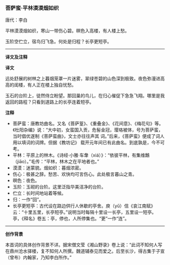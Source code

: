 ### 菩萨蛮·平林漠漠烟如织

唐代：李白

平林漠漠烟如织，寒山一带伤心碧。暝色入高楼，有人楼上愁。

玉阶空伫立，宿鸟归飞急。何处是归程？长亭更短亭。

---

**译文及注释**

**译文**

远处舒展的树林之上暮烟笼罩一片迷雾，翠绿苍碧的山色深到极致。夜色弥漫进高高的闺楼，有人正在楼上独自忧愁。

玉石的台阶上，徒然侍立盼望。那回巢的鸟儿，在归心催促下急急飞翔。哪里是我返回的路程？只看到道路上的长亭连着短亭。

**注释**

* 菩萨蛮：唐教坊曲名。又名《菩萨篁》、《重叠金》、《花间意》、《梅花句》等。《杜阳杂编》说：“大中初，女蛮国入贡，危髻金冠，璎珞被体，号为菩萨蛮，当时倡优遂制《菩萨蛮曲》，文士亦往往声其 词。”后来，《菩萨蛮》便成了词人用以填词的词牌。但据《教坊记》 载开元年间已有此曲名。到底孰是，今不可考。
* 平林：平原上的林木。《诗经·小雅·车舝（xiá）》：“依彼平林，有集维鷮（jiāo）。”毛传：“平林，林木之在平地者也。”
* 漠漠：迷蒙貌。烟如织：暮烟浓密。
* 伤心：极甚之辞。愁苦、欢快均可言伤心。此处极言暮山之青。
* 暝色：夜色。
* 玉阶：玉砌的台阶。这里泛指华美洁净的台阶。
* 伫立：长时间地站着等候。
* 归：一作“回”。
* 长亭更短亭：古代设在路边供行人休歇的亭舍。庾（yǔ）信《哀江南赋》云：“十里五里，长亭短亭。”说明当时每隔十里设一长亭，五里设一短亭。亭，《释名》卷五：亭，停也，人所停集也。“更”一作“连”。

---

**创作背景**

本首词的具体创作背景不详。据宋僧文莹《湘山野录》卷上说：“此词不知何人写在鼎州沧水驿楼，复不知何人所撰。魏道辅泰见而爱之。后至长沙，得古集于子宣（曾布）内翰家，乃知李白所作。”